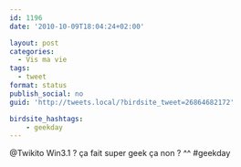 ```yaml
---
id: 1196
date: '2010-10-09T18:04:24+02:00'

layout: post
categories:
  - Vis ma vie
tags:
  - tweet
format: status
publish_social: no
guid: 'http://tweets.local/?birdsite_tweet=26864682172'

birdsite_hashtags:
    - geekday
---
```


@Twikito Win3.1 ? ça fait super geek ça non ? ^^ #geekday